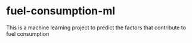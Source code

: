 # fuel-consumption-ml
This is a machine learning project to predict the factors that contribute to fuel consumption
